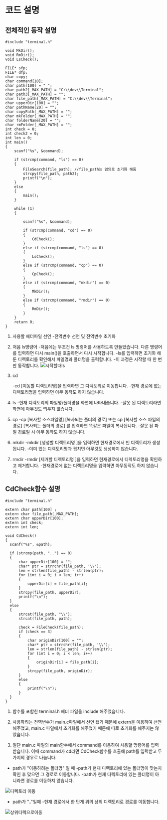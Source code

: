 #  코드 설명

 ## 전체적인 동작 설명

```
#include "terminal.h"

void MkDir();
void RmDir();
void LsCheck();

FILE* sfp;
FILE* dfp;
char copy;
char command[10];
char path[100] = " ";
char path2[_MAX_PATH] = "C:\\dev\\Terminal";
char path3[_MAX_PATH] = "";
char file_path[_MAX_PATH] = "C:\\dev\\Terminal";
char upperDir[100] = "";
char pathName[20] = "";
char copyPath[_MAX_PATH] = "";
char mkFolder[_MAX_PATH] = "";
char folderName[20] = "";
char rmFolder[_MAX_PATH] = "";
int check = 0;
int check2 = 0;
int len = 0;
int main()
{
    scanf("%s", &command);

    if (strcmp(command, "ls") == 0) 
    {
        FileSearch(file_path); //file_path는 임의로 초기화 해둠
        strcpy(file_path, path2);
        printf("\n");
    }
    else
    {
        main();
    }

    while (1)
    {

        scanf("%s", &command);

        if (strcmp(command, "cd") == 0)
        {
            CdCheck();
        }
        else if (strcmp(command, "ls") == 0)
        {
            LsCheck();
        }
        else if (strcmp(command, "cp") == 0)
        {
            CpCheck();
        }
        else if (strcmp(command, "mkdir") == 0)
        {
            MkDir();
        }
        else if (strcmp(command, "rmdir") == 0)
        {
            RmDir();
        }
    }
    return 0;
}
```
 1. 사용할 헤더파일 선언
 -전역변수 선언 및 전역변수 초기화

 2. 처음 ls명령어
 -처음에는 무조건 ls 명령어를 사용하도록 만들었습니다. 다른 명령어를 입력하면 다시 main()을 호출하면서 다시 시작합니다.
 -ls를 입력하면 초기화 해둔 디렉토리를 확인해서 파일명과 폴더명을 출력합니다.
 -이 과정은 시작할 때 한 번만 동작합니다.
 ![시작할때ls](https://user-images.githubusercontent.com/66424045/90885344-5f5def00-e3ec-11ea-9384-7eadea6edf33.PNG "프로그램 시작할때 명령어")

 3. cd
 
    -cd [이동할 디렉토리명]을 입력하면 그 디렉토리로 이동합니다.
  -현재 경로에 없는 디렉토리명을 입력하면 아무 동작도 하지 않습니다.
  
 5. ls 
 -현재 디렉토리의 파일명/폴더명을 화면에 나타내줍니다.
 -잘못 된 디렉토리라면 화면에 아무것도 띄우지 않습니다.
 
 6. cp 
 -cp [복사할 소스파일명] [복사되는 폴더의 경로] 또는 cp [복사할 소스 파일의 경로] [복사되는 폴더의 경로] 를 입력하면 똑같은 파일이 복사됩니다.
 -잘못 된 파일 경로일 시 아무 동작도 하지 않습니다.
 
 7. mkdir
 -mkdir [생성할 디렉토리명 ]을 입력하면 현재경로에서 빈 디렉토리가 생성됩니다.
 -이미 있는 디렉토리명과 겹치면 아무것도 생성하지 않습니다.
 
 8. rmdir
 -rmdir [제거할 디렉토리명 ]을 입력하면 현재경로에서 디렉토리명을 확인하고 제거합니다.
 -현재경로에 없는 디렉토리명을 입력하면 아무동작도 하지 않습니다.
 
 

 ## CdCheck함수 설명

  ```
  #include "terminal.h"

extern char path[100] ;
extern char file_path[_MAX_PATH];
extern char upperDir[100];
extern int check;
extern int len;

void CdCheck()
{
    scanf("%s", &path);

    if (strcmp(path, "..") == 0)
    {
        char upperDir[100] = "";
        char* ptr = strrchr(file_path, '\\');
        len = strlen(file_path) - strlen(ptr);
        for (int i = 0; i < len; i++)
        {
            upperDir[i] = file_path[i];
        }
        strcpy(file_path, upperDir);
        printf("\n");
    }
    else
    {
        strcat(file_path, "\\");
        strcat(file_path, path);

        check = FileCheck(file_path);
        if (check == 3)
        {
            char originDir[100] = "";
            char* ptr = strrchr(file_path, '\\');
            len = strlen(file_path) - strlen(ptr);
            for (int i = 0; i < len; i++)
            {
                originDir[i] = file_path[i];
            }
            strcpy(file_path, originDir);
        }
        else
        {
            printf("\n");
        }
    }
}
  ```
  1. 함수를 포함한 terminal.h 헤더 파일을 include 해주었습니다.
  
1. 사용하려는 전역변수가 main.c파일에서 선언 됐기 때문에 extern을 이용하여 선언해주었고, main.c 파일에서 초기화를 해주었기 때문에 따로 초기화를 해주지는 않았습니다.

2.  일단 main.c 파일의 main함수에서 command를 이용하여 사용할 명령어를 입력 받습니다. 이때 command가 cd라면 CdCheck함수를 호출해 path를 입력받고 두가지의 경우로 나눕니다.
  - path가 "이동하려는 폴더명" 일 때
   -path가 현재 디렉토리에 있는 폴더명이 맞는지 확인 후 맞으면 그 경로로 이동합니다.
   -path가 현재 디렉토리에 있는 폴더명이 아니라면 경로를 이동하지 않습니다.
   
![디렉토리 이동](https://user-images.githubusercontent.com/66424045/90889506-473d9e00-e3f3-11ea-86b1-5ec4e29ded84.PNG "디렉토리 이동")




  - path가 ".."일때
   -현재 경로에서 한 단계 위의 상위 디렉토리로 경로를 이동합니다.
 
![상위디렉으로이동](https://user-images.githubusercontent.com/66424045/90889671-89ff7600-e3f3-11ea-95b8-ad1398d8276b.PNG "")


    


<!--stackedit_data:
eyJoaXN0b3J5IjpbLTk4NTc3MzM2NiwtMzY3NzYzODExLDIwOD
g4NTEyMjUsMTc0NzYyMjU3LC0xMDM3MjQ4NTkyLC0xMzgzNDMx
MDUsMTc4Mjc2NjAyLDM4NTAyMDY0NV19
-->